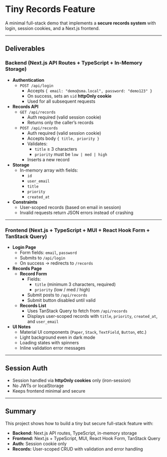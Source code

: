 # Tiny Records Feature

A minimal full-stack demo that implements a **secure records system** with login, session cookies, and a Next.js frontend.

---

## Deliverables

### Backend (Next.js API Routes + TypeScript + In-Memory Storage)

- **Authentication**
  - `POST /api/login`
    - Accepts `{ email: "demo@sma.local", password: "demo123" }`
    - On success, sets an `sid` **httpOnly cookie**
    - Used for all subsequent requests
- **Records API**
  - `GET /api/records`  
    - Auth required (valid session cookie)  
    - Returns only the caller’s records
  - `POST /api/records`  
    - Auth required (valid session cookie)  
    - Accepts body `{ title, priority }`  
    - Validates:
      - `title` ≥ 3 characters
      - `priority` must be `low | med | high`
    - Inserts a new record
- **Storage**
  - In-memory array with fields:
    - `id`
    - `user_email`
    - `title`
    - `priority`
    - `created_at`
- **Constraints**
  - User-scoped records (based on email in session)
  - Invalid requests return JSON errors instead of crashing

---

### Frontend (Next.js + TypeScript + MUI + React Hook Form + TanStack Query)

- **Login Page**
  - Form fields: `email`, `password`
  - Submits to `/api/login`
  - On success → redirects to `/records`
- **Records Page**
  - **Record Form**
    - Fields:
      - `title` (minimum 3 characters, required)
      - `priority` (low / med / high)
    - Submit posts to `/api/records`
    - Submit button disabled until valid
  - **Records List**
    - Uses TanStack Query to fetch from `/api/records`
    - Displays user-scoped records with `title`, `priority`, `created_at`, and `user_email`
- **UI Notes**
  - Material UI components (`Paper`, `Stack`, `TextField`, `Button`, etc.)
  - Light background even in dark mode
  - Loading states with spinners
  - Inline validation error messages

---

## Session Auth

- Session handled via **httpOnly cookies** only (iron-session)
- No JWTs or localStorage
- Keeps frontend minimal and secure

---

## Summary

This project shows how to build a tiny but secure full-stack feature with:

- **Backend:** Next.js API routes, TypeScript, in-memory storage
- **Frontend:** Next.js + TypeScript, MUI, React Hook Form, TanStack Query
- **Auth:** Session cookie only
- **Records:** User-scoped CRUD with validation and error handling
